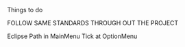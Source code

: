 Things to do

FOLLOW SAME STANDARDS THROUGH OUT THE PROJECT

Eclipse Path in MainMenu
Tick at OptionMenu
